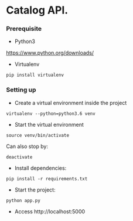 # Catalog API.

### Prerequisite
- Python3

https://www.python.org/downloads/

- Virtualenv
```
pip install virtualenv
```

### Setting up

- Create a virtual environment inside the project
```
virtualenv --python=python3.6 venv
```

- Start the virtual environment
```
source venv/bin/activate
```
Can also stop by:
```
deactivate
```

- Install dependencies:
```
pip install -r requirements.txt
```

- Start the project:
```
python app.py
```

- Access http://localhost:5000